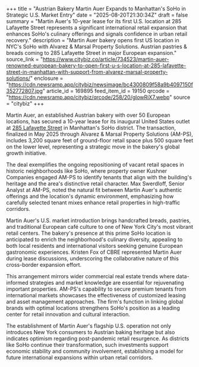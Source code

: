 +++
title = "Austrian Bakery Martin Auer Expands to Manhattan's SoHo in Strategic U.S. Market Entry"
date = "2025-08-20T21:30:34Z"
draft = false
summary = "Martin Auer's 10-year lease for its first U.S. location at 285 Lafayette Street represents a significant international retail expansion that enhances SoHo's culinary offerings and signals confidence in urban retail recovery."
description = "Martin Auer bakery opens first US location in NYC's SoHo with Alvarez & Marsal Property Solutions. Austrian pastries & breads coming to 285 Lafayette Street in major European expansion."
source_link = "https://www.citybiz.co/article/734523/martin-auer-renowned-european-bakery-to-open-first-u-s-location-at-285-lafayette-street-in-manhattan-with-support-from-alvarez-marsal-property-solutions/"
enclosure = "https://cdn.newsramp.app/citybiz/newsimage/bc4300809f58a9b4097150f352772807.jpg"
article_id = 169895
feed_item_id = 19150
qrcode = "https://cdn.newsramp.app/citybiz/qrcode/258/20/glowRiX7.webp"
source = "citybiz"
+++

<p>Martin Auer, an established Austrian bakery with over 50 European locations, has secured a 10-year lease for its inaugural United States outlet at <a href="https://www.example.com/285-lafayette" rel="nofollow" target="_blank">285 Lafayette Street</a> in Manhattan's SoHo district. The transaction, finalized in May 2025 through Alvarez & Marsal Property Solutions (AM-PS), includes 3,200 square feet of ground-floor retail space plus 500 square feet on the lower level, representing a strategic move in the bakery's global growth initiative.</p><p>The deal exemplifies the ongoing repositioning of vacant retail spaces in historic neighborhoods like SoHo, where property owner Kushner Companies engaged AM-PS to identify tenants that align with the building's heritage and the area's distinctive retail character. Max Swerdloff, Senior Analyst at AM-PS, noted the natural fit between Martin Auer's authentic offerings and the location's dynamic environment, emphasizing how carefully selected tenant mixes enhance retail properties in high-traffic corridors.</p><p>Martin Auer's U.S. market introduction brings handcrafted breads, pastries, and traditional European café culture to one of New York City's most vibrant retail centers. The bakery's presence at this prime SoHo location is anticipated to enrich the neighborhood's culinary diversity, appealing to both local residents and international visitors seeking genuine European gastronomic experiences. Kristen Fox of CBRE represented Martin Auer during lease discussions, underscoring the collaborative nature of this cross-border expansion effort.</p><p>This arrangement mirrors wider commercial real estate trends where data-informed strategies and market knowledge are essential for rejuvenating important properties. AM-PS's capability to secure premium tenants from international markets showcases the effectiveness of customized leasing and asset management approaches. The firm's function in linking global brands with optimal locations strengthens SoHo's position as a leading center for retail innovation and cultural interaction.</p><p>The establishment of Martin Auer's flagship U.S. operation not only introduces New York consumers to Austrian baking heritage but also indicates optimism regarding post-pandemic retail resurgence. As districts like SoHo continue their transformation, such investments support economic stability and community involvement, establishing a model for future international expansions within urban retail corridors.</p>